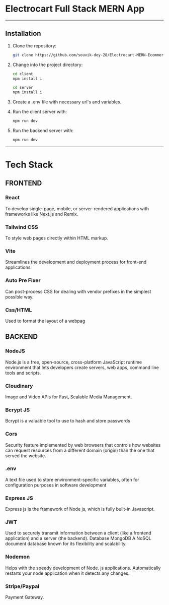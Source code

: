 # Electrocart Full Stack MERN App
<hr>

## Installation

1. Clone the repository:

   ```bash
   git clone https://github.com/souvik-dey-28/Electrocart-MERN-Ecommerce.git

2. Change into the project directory:
    ```bash
    cd client
    npm install i
    ```
  
    ```bash
    cd server
    npm install i
    ```

3. Create a .env file with necessary url's and variables.

4. Run the client server with:
   ```bash
   npm run dev
   ```
5. Run the backend server with:
   ```bash
   npm run dev
   ```

<hr>

# Tech Stack

## FRONTEND

### React
To develop single-page, mobile, or server-rendered applications with frameworks like Next.js and Remix.
### Tailwind CSS
To style web pages directly within HTML markup.
### Vite
Streamlines the development and deployment process for front-end applications.
### Auto Pre Fixer
Can post-process CSS for dealing with vendor prefixes in the simplest possible way.
### Css/HTML
Used to format the layout of a webpag

## BACKEND
### NodeJS
Node.js is a free, open-source, cross-platform JavaScript runtime environment that lets developers create servers, web apps, command line tools and scripts.
### Cloudinary
Image and Video APIs for Fast, Scalable Media Management.
### Bcrypt JS
Bcrypt is a valuable tool to use to hash and store passwords
### Cors
Security feature implemented by web browsers that controls how websites can request resources from a different domain (origin) than the one that served the 
website.
### .env
A text file used to store environment-specific variables, often for configuration purposes in software development
### Express JS
Express js is the framework of Node js, which is fully built-in Javascript.
### JWT
Used to securely transmit information between a client (like a frontend application) and a server (the backend).
Database MongoDB
A NoSQL document database known for its flexibility and scalability.
### Nodemon
Helps with the speedy development of Node. js applications. Automatically restarts your node application when it detects any changes.
### Stripe/Paypal
Payment Gateway.

<!--
    ```bash
    cd client
    npm install -f
    ```
  
    ```bash
    cd server
    npm install -f
    ```  -->
